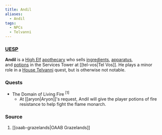 ```yaml
---
title: Andil
aliases:
  - Andil
tags:
  - NPCs
  - Telvanni
---
```

### [UESP](https://en.uesp.net/wiki/Morrowind:Andil)
**Andil** is a [High Elf](https://en.uesp.net/wiki/Morrowind:High_Elf "Morrowind:High Elf") [apothecary](https://en.uesp.net/wiki/Morrowind:Apothecary_Service "Morrowind:Apothecary Service") who sells [ingredients](https://en.uesp.net/wiki/Morrowind:Ingredients "Morrowind:Ingredients"), [apparatus](https://en.uesp.net/wiki/Morrowind:Alchemy_Apparatus "Morrowind:Alchemy Apparatus"), and [potions](https://en.uesp.net/wiki/Morrowind:Potions "Morrowind:Potions") in the Services Tower at [[tel-vos|Tel Vos]]. He plays a minor role in a [House Telvanni](https://en.uesp.net/wiki/Morrowind:House_Telvanni "Morrowind:House Telvanni") quest, but is otherwise not notable.
### Quests
* The Domain of Living Fire <sup>[1]</sup>
	* At [[aryon|Aryon]]'s request, Andil will give the player potions of fire resistance to help fight the flame monarch.
### Source
1. [[oaab-grazelands|OAAB Grazelands]]